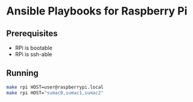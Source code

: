 # Ansible Playbooks for Raspberry Pi

## Prerequisites

* RPi is bootable
* RPi is ssh-able

## Running

```bash
make rpi HOST=user@raspberrypi.local
make rpi HOST="sumac0,sumac1,sumac2"
```
